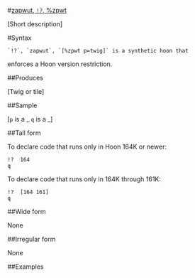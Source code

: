 #[zapwut, `!?`, %zpwt](#zpwt)

[Short description]

#Syntax

    `!?`, `zapwut`, `[%zpwt p=twig]` is a synthetic hoon that
enforces a Hoon version restriction.

##Produces

[Twig or tile]

##Sample

[`p` is a _
`q` is a _]

##Tall form

To declare code that runs only in Hoon 164K or newer:

    !?  164
    q

To declare code that runs only in 164K through 161K:

    !?  [164 161] 
    q

##Wide form

None

##Irregular form

None

##Examples



